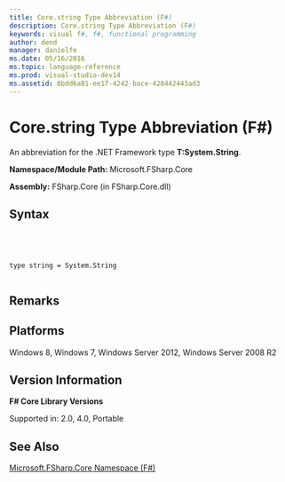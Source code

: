 ```yaml
---
title: Core.string Type Abbreviation (F#)
description: Core.string Type Abbreviation (F#)
keywords: visual f#, f#, functional programming
author: dend
manager: danielfe
ms.date: 05/16/2016
ms.topic: language-reference
ms.prod: visual-studio-dev14
ms.assetid: 6bdd6a81-ee17-4242-bace-428442443ad3 
---
```


# Core.string Type Abbreviation (F#)

An abbreviation for the .NET Framework type **T:System.String**.

**Namespace/Module Path:** Microsoft.FSharp.Core

**Assembly:** FSharp.Core (in FSharp.Core.dll)


## Syntax



```




type string = System.String


```





## Remarks

## Platforms
Windows 8, Windows 7, Windows Server 2012, Windows Server 2008 R2


## Version Information
**F# Core Library Versions**

Supported in: 2.0, 4.0, Portable




## See Also
[Microsoft.FSharp.Core Namespace &#40;F&#35;&#41;](Microsoft.FSharp.Core-Namespace-%5BFSharp%5D.md)

